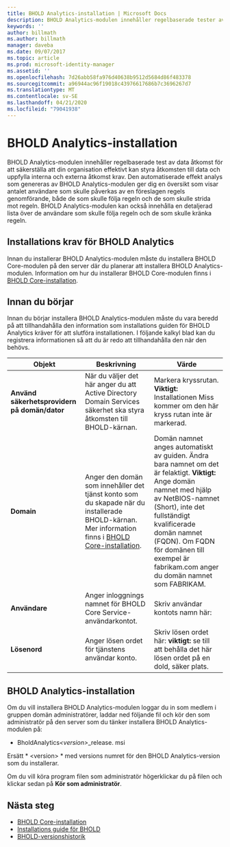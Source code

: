 ```yaml
---
title: BHOLD Analytics-installation | Microsoft Docs
description: BHOLD Analytics-modulen innehåller regelbaserade tester av data åtkomst
keywords: ''
author: billmath
ms.author: billmath
manager: daveba
ms.date: 09/07/2017
ms.topic: article
ms.prod: microsoft-identity-manager
ms.assetid: ''
ms.openlocfilehash: 7d26abb58fa976d40638b9512d5684d86f483378
ms.sourcegitcommit: a96944ac96f19018c43976617686b7c3696267d7
ms.translationtype: MT
ms.contentlocale: sv-SE
ms.lasthandoff: 04/21/2020
ms.locfileid: "79041938"
---
```

# <a name="bhold-analytics-installation"></a>BHOLD Analytics-installation

BHOLD Analytics-modulen innehåller regelbaserade test av data åtkomst för att säkerställa att din organisation effektivt kan styra åtkomsten till data och uppfylla interna och externa åtkomst krav. Den automatiserade effekt analys som genereras av BHOLD Analytics-modulen ger dig en översikt som visar antalet användare som skulle påverkas av en föreslagen regels genomförande, både de som skulle följa regeln och de som skulle strida mot regeln. BHOLD Analytics-modulen kan också innehålla en detaljerad lista över de användare som skulle följa regeln och de som skulle kränka regeln.

## <a name="bhold-analytics-installation-requirements"></a>Installations krav för BHOLD Analytics

Innan du installerar BHOLD Analytics-modulen måste du installera BHOLD Core-modulen på den server där du planerar att installera BHOLD Analytics-modulen. Information om hur du installerar BHOLD Core-modulen finns i [BHOLD Core-installation](https://technet.microsoft.com/library/jj134095(v=ws.10).aspx).

## <a name="before-you-begin"></a>Innan du börjar

Innan du börjar installera BHOLD Analytics-modulen måste du vara beredd på att tillhandahålla den information som installations guiden för BHOLD Analytics kräver för att slutföra installationen. I följande kalkyl blad kan du registrera informationen så att du är redo att tillhandahålla den när den behövs.

| **Objekt**                                    | **Beskrivning**                                                                                                                                                                                                           | **Värde**                                                                                                                                                                                                                                                                                                            |
|---------------------------------------------|---------------------------------------------------------------------------------------------------------------------------------------------------------------------------------------------------------------------------|----------------------------------------------------------------------------------------------------------------------------------------------------------------------------------------------------------------------------------------------------------------------------------------------------------------------|
| **Använd säkerhetsprovidern på domän/dator** | När du väljer det här anger du att Active Directory Domain Services säkerhet ska styra åtkomsten till BHOLD-kärnan.                                                                                                                | Markera kryssrutan. **Viktigt:** Installationen Miss kommer om den här kryss rutan inte är markerad.                                                                                                                                                                                                                   |
| **Domain**                                  | Anger den domän som innehåller det tjänst konto som du skapade när du installerade BHOLD-kärnan. Mer information finns i [BHOLD Core-installation](https://technet.microsoft.com/library/jj134095(v=ws.10).aspx). | Domän namnet anges automatiskt av guiden. Ändra bara namnet om det är felaktigt. **Viktigt:** Ange domän namnet med hjälp av NetBIOS-namnet (Short), inte det fullständigt kvalificerade domän namnet (FQDN). Om FQDN för domänen till exempel är fabrikam.com anger du domän namnet som FABRIKAM. |
| **Användare**                                    | Anger inloggnings namnet för BHOLD Core Service-användarkontot.                                                                                                                                                          | Skriv användar kontots namn här:                                                                                                                                                                                                                                                                                    |
| **Lösenord**                                | Anger lösen ordet för tjänstens användar konto.                                                                                                                                                                       | Skriv lösen ordet här: **viktigt:** se till att behålla det här lösen ordet på en dold, säker plats.                                                                                                                                                                                                                  |

## <a name="bhold-analytics-installation"></a>BHOLD Analytics-installation

Om du vill installera BHOLD Analytics-modulen loggar du in som medlem i gruppen domän administratörer, laddar ned följande fil och kör den som administratör på den server som du tänker installera BHOLD Analytics-modulen på:

- BholdAnalytics<em>\<version\></em>\_release. msi

Ersätt * \<version\> * med versions numret för den BHOLD Analytics-version som du installerar.

Om du vill köra program filen som administratör högerklickar du på filen och klickar sedan på **Kör som administratör**.

## <a name="next-steps"></a>Nästa steg

- [BHOLD Core-installation](https://technet.microsoft.com/library/jj134095(v=ws.10).aspx)
- [Installations guide för BHOLD](bhold-installation-guide.md)
- [BHOLD-versionshistorik](../reference/version-bhold-history.md)
